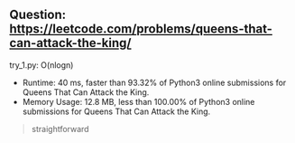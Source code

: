 Question: https://leetcode.com/problems/queens-that-can-attack-the-king/
---

try_1.py: O(nlogn)
* Runtime: 40 ms, faster than 93.32% of Python3 online submissions for Queens That Can Attack the King.
* Memory Usage: 12.8 MB, less than 100.00% of Python3 online submissions for Queens That Can Attack the King.

> straightforward

